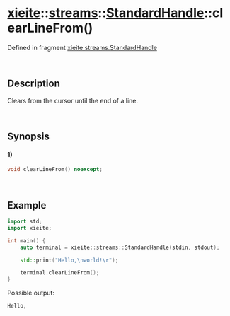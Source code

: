 # [xieite](../../../../../xieite.md)\:\:[streams](../../../../../streams.md)\:\:[StandardHandle](../../../standard_handle.md)\:\:clearLineFrom\(\)
Defined in fragment [xieite:streams.StandardHandle](../../../../../../src/streams/standard_handle.cpp)

&nbsp;

## Description
Clears from the cursor until the end of a line.

&nbsp;

## Synopsis
#### 1)
```cpp
void clearLineFrom() noexcept;
```

&nbsp;

## Example
```cpp
import std;
import xieite;

int main() {
    auto terminal = xieite::streams::StandardHandle(stdin, stdout);

    std::print("Hello,\nworld!\r");

    terminal.clearLineFrom();
}
```
Possible output:
```
Hello,
      
```

